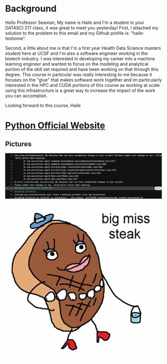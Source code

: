 # Background
Hello Professor Seaman,
My name is Haile and I'm a student in your DATASCI 217 class, it was great to meet you yesterday! First, I attached my solution to the problem to this email and my Github profile is: "haile-teshome". 

Second, a little about me is that I'm a first year Health Data Science masters student here at UCSF and I'm also a software engineer working in the biotech industry. I was interested in developing my career into a machine learning engineer and wanted to focus on the modeling and analytical portion of the skill set required and have been working on that through this degree. This course in particular was really interesting to me because it focuses on the "glue" that makes software work together and im particularly interested in the HPC and CUDA portions of this course as working at scale using this infrastructure is a great way to increase the impact of the work you can accomplish.

Looking forward to this course,
Haile


# [Python Official Website](https://www.python.org)


## Pictures
![Package Install](images/install_package.png)

![Meme](images/big_miss_steak.JPG)
